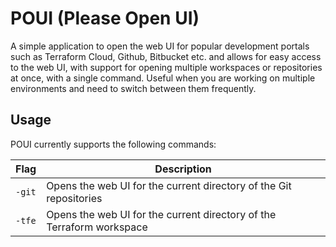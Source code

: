 # POUI (Please Open UI)

A simple application to open the web UI for popular development portals such as Terraform Cloud, Github, Bitbucket etc. and allows for easy access to the web UI, with support for opening multiple workspaces or repositories at once, with a single command. Useful when you are working on multiple environments and need to switch between them frequently.

## Usage
POUI currently supports the following commands:

| Flag| Description |
| - | - |
| `-git` | Opens the web UI for the current directory of the Git repositories |
| `-tfe` | Opens the web UI for the current directory of the Terraform workspace |
